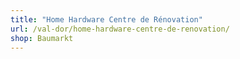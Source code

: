 ```yaml
---
title: "Home Hardware Centre de Rénovation"
url: /val-dor/home-hardware-centre-de-renovation/
shop: Baumarkt
---
```

